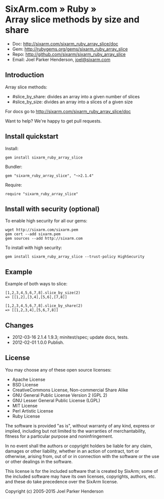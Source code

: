 # SixArm.com » Ruby » <br> Array slice methods by size and share

* Doc: <http://sixarm.com/sixarm_ruby_array_slice/doc>
* Gem: <http://rubygems.org/gems/sixarm_ruby_array_slice>
* Repo: <http://github.com/sixarm/sixarm_ruby_array_slice>
* Email: Joel Parker Henderson, <joel@sixarm.com>


## Introduction

Array slice methods:

* #slice_by_share: divides an array into a given number of slices
* #slice_by_size: divides an array into a slices of a given size

For docs go to <http://sixarm.com/sixarm_ruby_array_slice/doc>

Want to help? We're happy to get pull requests.


## Install quickstart

Install:

    gem install sixarm_ruby_array_slice

Bundler:

    gem "sixarm_ruby_array_slice", "~>2.1.4"

Require:

    require "sixarm_ruby_array_slice"


## Install with security (optional)

To enable high security for all our gems:

    wget http://sixarm.com/sixarm.pem
    gem cert --add sixarm.pem
    gem sources --add http://sixarm.com

To install with high security:

    gem install sixarm_ruby_array_slice --trust-policy HighSecurity


## Example

Example of both ways to slice:

    [1,2,3,4,5,6,7,8].slice_by_size(2) 
    => [[1,2],[3,4],[5,6],[7,8]]

    [1,2,3,4,5,6,7,8].slice_by_share(2) 
    => [[1,2,3,4],[5,6,7,8]] 


## Changes

* 2012-03-16 2.1.4 1.9.3; minitest/spec; update docs, tests.
* 2012-02-01 1.0.0 Publish.


## License

You may choose any of these open source licenses:

  * Apache License
  * BSD License
  * CreativeCommons License, Non-commercial Share Alike
  * GNU General Public License Version 2 (GPL 2)
  * GNU Lesser General Public License (LGPL)
  * MIT License
  * Perl Artistic License
  * Ruby License

The software is provided "as is", without warranty of any kind, 
express or implied, including but not limited to the warranties of 
merchantability, fitness for a particular purpose and noninfringement. 

In no event shall the authors or copyright holders be liable for any 
claim, damages or other liability, whether in an action of contract, 
tort or otherwise, arising from, out of or in connection with the 
software or the use or other dealings in the software.

This license is for the included software that is created by SixArm;
some of the included software may have its own licenses, copyrights, 
authors, etc. and these do take precedence over the SixArm license.

Copyright (c) 2005-2015 Joel Parker Henderson
